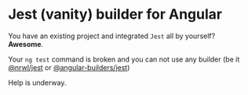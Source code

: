 # Jest (vanity) builder for Angular

You have an existing project and integrated `Jest` all by yourself?  
**Awesome**.

Your `ng test` command is broken and you can not use any builder (be it [@nrwl/jest](https://www.npmjs.com/package/@nrwl/jest) or [@angular-builders/jest](https://github.com/just-jeb/angular-builders/tree/master/packages/jest))

Help is underway.
